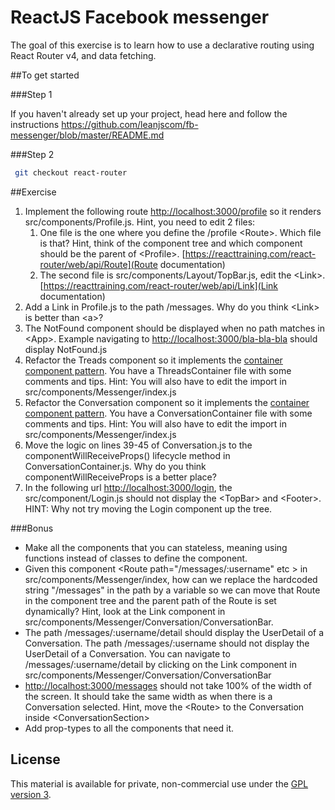 # ReactJS Facebook messenger

The goal of this exercise is to learn how to use a declarative routing using React Router v4, and data fetching.

##To get started

###Step 1

If you haven't already set up your project, head here and follow the instructions https://github.com/leanjscom/fb-messenger/blob/master/README.md


###Step 2
```sh
 git checkout react-router
 ```

##Exercise

1. Implement the following route [http://localhost:3000/profile](http://localhost:3000/profile) so it renders src/components/Profile.js. Hint, you need to edit 2 files:
    1. One file is the one where you define the /profile &lt;Route&gt;. Which file is that? Hint, think of the component tree and which component should be the parent of &lt;Profile&gt;. [https://reacttraining.com/react-router/web/api/Route](Route documentation)
    2. The second file is src/components/Layout/TopBar.js, edit the &lt;Link&gt;. [https://reacttraining.com/react-router/web/api/Link](Link documentation)
2. Add a Link in Profile.js to the path /messages. Why do you think &lt;Link&gt; is better than &lt;a&gt;?
3. The NotFound component should be displayed when no path matches in &lt;App&gt;. Example navigating to [http://localhost:3000/bla-bla-bla](http://localhost:3000/bla-bla-bla) should display NotFound.js
4. Refactor the Treads component so it implements the [container component pattern](https://medium.com/@learnreact/container-components-c0e67432e005). You have a ThreadsContainer file with some comments and tips. Hint: You will also have to edit the import in src/components/Messenger/index.js
5. Refactor the Conversation component so it implements the [container component pattern](https://medium.com/@learnreact/container-components-c0e67432e005). You have a ConversationContainer file with some comments and tips. Hint: You will also have to edit the import in src/components/Messenger/index.js
6. Move the logic on lines 39-45 of Conversation.js to the componentWillReceiveProps() lifecycle method in ConversationContainer.js. Why do you think componentWillReceiveProps is a better place?
7. In the following url [http://localhost:3000/login](http://localhost:3000/login), the src/component/Login.js should not display the &lt;TopBar&gt; and &lt;Footer&gt;. HINT: Why not try moving the Login component up the tree.

###Bonus
- Make all the components that you can stateless, meaning using functions instead of classes to define the component.
- Given this component &lt;Route path="/messages/:username" etc &gt; in src/components/Messenger/index, how can we replace the hardcoded string "/messages" in the path by a variable so we can move that Route in the component tree and the parent path of the Route is set dynamically? Hint, look at the Link component in src/components/Messenger/Conversation/ConversationBar.
- The path /messages/:username/detail should display the UserDetail of a Conversation. The path /messages/:username should not display the UserDetail of a Conversation. You can navigate to /messages/:username/detail by clicking on the Link component in src/components/Messenger/Conversation/ConversationBar
- [http://localhost:3000/messages](http://localhost:3000/messages) should not take 100% of the width of the screen. It should take the same width as when there is a Conversation selected. Hint, move the &lt;Route&gt; to the Conversation inside &lt;ConversationSection&gt;
- Add prop-types to all the components that need it.

## License

This material is available for private, non-commercial use under the [GPL version 3](http://www.gnu.org/licenses/gpl-3.0-standalone.html).

